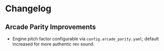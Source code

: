 # Changelog

## Arcade Parity Improvements
- Engine pitch factor configurable via `config.arcade_parity.yaml`; default increased for more authentic rev sound.
